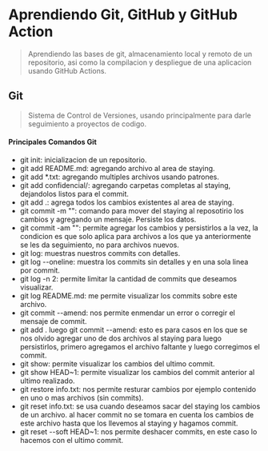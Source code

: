 
# Aprendiendo Git, GitHub y GitHub Action
> Aprendiendo las bases de git, almacenamiento local y remoto de un repositorio, asi como la compilacion y despliegue de una aplicacion usando GitHub Actions.

## Git
> Sistema de Control de Versiones, usando principalmente para darle seguimiento a proyectos de codigo.

#### Principales Comandos Git

- git init: inicializacion de un repositorio.
- git add README.md: agregando archivo al area de staying.
- git add *.txt: agregando multiples archivos usando patrones.
- git add confidencial/: agregando carpetas completas al staying, dejandolos listos para el commit.
- git add .: agrega todos los cambios existentes al area de staying.
- git commit -m "": comando para mover del staying al reposotirio los cambios y agregando un mensaje. Persiste los datos.
- git commit -am "": permite agregar los cambios y persistirlos a la vez, la condicion es que solo aplica para archivos a los que ya anteriormente se les da seguimiento, no para archivos nuevos.
- git log: muestras nuestros commits con detalles.
- git log --oneline: muestra los commits sin detalles y en una sola linea por commit.
- git log -n 2: permite limitar la cantidad de commits que deseamos visualizar.
- git log README.md: me permite visualizar los commits sobre este archivo.
- git commit --amend: nos permite enmendar un error o corregir el mensaje de commit.
- git add . luego git commit --amend: esto es para casos en los que se nos olvido agregar uno de dos archivos al staying para luego persistirlos, primero agregamos el archivo faltante y luego corregimos el commit.
- git show: permite visualizar los cambios del ultimo commit.
- git show HEAD~1: permite visualizar los cambios del commit anterior al ultimo realizado.
- git restore info.txt: nos permite resturar cambios por ejemplo contenido en uno o mas archivos (sin commits).
- git reset info.txt: se usa cuando deseamos sacar del staying los cambios de un archivo. al hacer commit no se tomara en cuenta los cambios de este archivo hasta que los llevemos al staying y hagamos commit.
- git reset --soft HEAD~1: nos permite deshacer commits, en este caso lo hacemos con el ultimo commit.